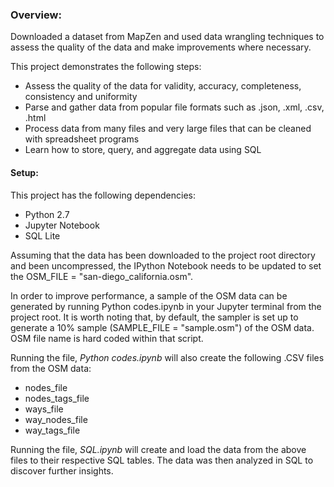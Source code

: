 ### Overview:

Downloaded a dataset from MapZen and used data wrangling techniques to assess the quality of the data and make improvements where necessary. 

This project demonstrates the following steps:

- Assess the quality of the data for validity, accuracy, completeness, consistency and
    uniformity
- Parse and gather data from popular file formats such as .json, .xml, .csv, .html
- Process data from many files and very large files that can be cleaned with spreadsheet
    programs
- Learn how to store, query, and aggregate data using SQL
    
#### Setup:
This project has the following dependencies:
- Python 2.7
- Jupyter Notebook
- SQL Lite

Assuming that the data has been downloaded to the project root directory and been uncompressed, the IPython Notebook needs to be updated to set the OSM_FILE = "san-diego_california.osm".

In order to improve performance, a sample of the OSM data can be generated by running Python codes.ipynb in your Jupyter terminal from the project root. It is worth noting that, by default, the sampler is set up to generate a 10% sample (SAMPLE_FILE = "sample.osm") of the OSM data. OSM file name is hard coded within that script.

Running the file, *Python codes.ipynb* will also create the following .CSV files from the OSM data:
- nodes_file
- nodes_tags_file
- ways_file
- way_nodes_file
- way_tags_file

Running the file, *SQL.ipynb* will create and load the data from the above files to their respective SQL tables.
The data was then analyzed in SQL to discover further insights.






    
    


